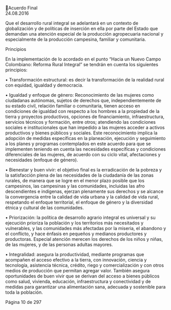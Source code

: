 Acuerdo Final  
24.08.2016 
 
Que el desarrollo rural integral se adelantará en un contexto de globalización y de políticas de inserción 
en ella por parte del Estado que demandan una atención especial de la producción agropecuaria nacional 
y especialmente de la producción campesina, familiar y comunitaria. 
 
Principios 
 
En la implementación de lo acordado en el punto “Hacia un Nuevo Campo Colombiano: Reforma Rural 
Integral” se tendrán en cuenta los siguientes principios:  
 
• Transformación estructural: es decir la transformación de la realidad rural con equidad, igualdad 
y democracia. 
 
• Igualdad  y  enfoque  de  género:  Reconocimiento  de  las  mujeres  como  ciudadanas  autónomas, 
sujetos de derechos que, independientemente de su estado civil, relación familiar o comunitaria, 
tienen acceso en condiciones de igualdad con respecto a los hombres a la propiedad de la tierra 
y  proyectos  productivos,  opciones  de  financiamiento,  infraestructura,  servicios  técnicos  y 
formación, entre otros; atendiendo las condiciones sociales e institucionales que han impedido a 
las  mujeres  acceder  a  activos  productivos  y  bienes  públicos  y  sociales.  Este  reconocimiento 
implica la adopción de medidas específicas en la planeación, ejecución y seguimiento a los planes 
y  programas  contemplados  en  este  acuerdo  para  que  se  implementen  teniendo  en  cuenta  las 
necesidades específicas y condiciones diferenciales de las mujeres, de acuerdo con su ciclo vital, 
afectaciones y necesidades (enfoque de género).  
 
• Bienestar y buen vivir: el objetivo final es la erradicación de la pobreza y la satisfacción plena de 
las necesidades de la ciudadanía de las zonas rurales, de manera que se logre en el menor plazo 
posible que los campesinos, las campesinas y las comunidades, incluidas las afro descendientes e 
indígenas, ejerzan plenamente sus derechos y se alcance la convergencia entre la calidad de vida 
urbana  y  la  calidad  de  vida  rural,  respetando  el  enfoque  territorial,  el  enfoque  de  género  y  la 
diversidad étnica y cultural de las comunidades. 
 
• Priorización:  la  política  de  desarrollo  agrario  integral  es  universal  y  su  ejecución  prioriza  la 
población y los territorios más necesitados y vulnerables, y las comunidades más afectadas por la 
miseria,  el  abandono  y  el  conflicto,  y  hace  énfasis  en  pequeños  y  medianos  productores  y 
productoras. Especial atención merecen los derechos de los niños y niñas, de las mujeres, y de las 
personas adultas mayores. 
 
• Integralidad: asegura la productividad, mediante programas que acompañen el acceso efectivo a 
la tierra, con innovación, ciencia y tecnología, asistencia técnica, crédito, riego y comercialización 
y con otros medios de producción que permitan agregar valor. También asegura oportunidades 
de  buen  vivir  que  se  derivan  del  acceso  a  bienes  públicos  como  salud,  vivienda,  educación, 
infraestructura y conectividad y de medidas para garantizar una alimentación sana, adecuada y 
sostenible para toda la población.   
 

Página 10 de 297 
 

